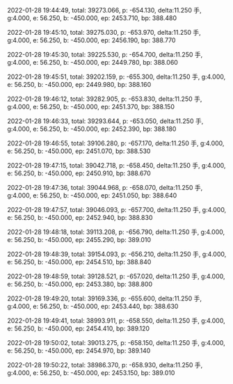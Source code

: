 2022-01-28 19:44:49, total: 39273.066, p: -654.130, delta:11.250 手, g:4.000, e: 56.250, b: -450.000, ep: 2453.710, bp: 388.480

2022-01-28 19:45:10, total: 39275.030, p: -653.970, delta:11.250 手, g:4.000, e: 56.250, b: -450.000, ep: 2456.190, bp: 388.770

2022-01-28 19:45:30, total: 39225.530, p: -654.700, delta:11.250 手, g:4.000, e: 56.250, b: -450.000, ep: 2449.780, bp: 388.060

2022-01-28 19:45:51, total: 39202.159, p: -655.300, delta:11.250 手, g:4.000, e: 56.250, b: -450.000, ep: 2449.980, bp: 388.160

2022-01-28 19:46:12, total: 39282.905, p: -653.830, delta:11.250 手, g:4.000, e: 56.250, b: -450.000, ep: 2451.370, bp: 388.150

2022-01-28 19:46:33, total: 39293.644, p: -653.050, delta:11.250 手, g:4.000, e: 56.250, b: -450.000, ep: 2452.390, bp: 388.180

2022-01-28 19:46:55, total: 39106.280, p: -657.170, delta:11.250 手, g:4.000, e: 56.250, b: -450.000, ep: 2451.070, bp: 388.530

2022-01-28 19:47:15, total: 39042.718, p: -658.450, delta:11.250 手, g:4.000, e: 56.250, b: -450.000, ep: 2450.910, bp: 388.670

2022-01-28 19:47:36, total: 39044.968, p: -658.070, delta:11.250 手, g:4.000, e: 56.250, b: -450.000, ep: 2451.050, bp: 388.640

2022-01-28 19:47:57, total: 39046.093, p: -657.700, delta:11.250 手, g:4.000, e: 56.250, b: -450.000, ep: 2452.940, bp: 388.830

2022-01-28 19:48:18, total: 39113.208, p: -656.790, delta:11.250 手, g:4.000, e: 56.250, b: -450.000, ep: 2455.290, bp: 389.010

2022-01-28 19:48:39, total: 39154.093, p: -656.210, delta:11.250 手, g:4.000, e: 56.250, b: -450.000, ep: 2454.510, bp: 388.840

2022-01-28 19:48:59, total: 39128.521, p: -657.020, delta:11.250 手, g:4.000, e: 56.250, b: -450.000, ep: 2453.380, bp: 388.800

2022-01-28 19:49:20, total: 39169.336, p: -655.600, delta:11.250 手, g:4.000, e: 56.250, b: -450.000, ep: 2453.440, bp: 388.630

2022-01-28 19:49:41, total: 38993.911, p: -658.550, delta:11.250 手, g:4.000, e: 56.250, b: -450.000, ep: 2454.410, bp: 389.120

2022-01-28 19:50:02, total: 39013.275, p: -658.150, delta:11.250 手, g:4.000, e: 56.250, b: -450.000, ep: 2454.970, bp: 389.140

2022-01-28 19:50:22, total: 38986.370, p: -658.930, delta:11.250 手, g:4.000, e: 56.250, b: -450.000, ep: 2453.150, bp: 389.010